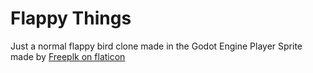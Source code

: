 # Flappy Things
Just a normal flappy bird clone made in the Godot Engine
Player Sprite made by [Freeplk on flaticon](https://www.flaticon.com/free-icon/ufo_3306604?term=alien&page=1&position=2&page=1&position=2&related_id=3306604&origin=search)
